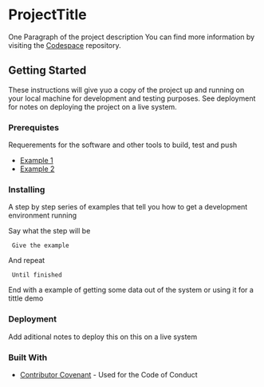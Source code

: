 # ProjectTitle          

One Paragraph of the project  description 
You can find more information by visiting the [Codespace](https://github.com/cod3spac3Academy) repository.

## Getting Started 

These instructions will give yuo a copy of the project up and running on your local machine for development and testing purposes. See deployment for notes on deploying the project on a live system. 

### Prerequistes 

Requerements for the software and other tools to build, test and push 

- [Example 1](https://www.example.com)
- [Example 2](https://www.example.com)

### Installing 

A step by step series of examples that tell you how to get a development environment running

Say what the step will be

     Give the example

And repeat
 
     Until finished

End with a example of getting some data out of the system or using it for a tittle demo

### Deployment 

Add aditional notes to deploy this on this on a live system 

### Built With

- [Contributor Covenant](https://www.contributorcovenant.org/) - Used
for the Code of Conduct